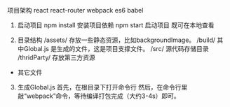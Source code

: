 项目架构
	react react-router webpack es6 babel  

1. 启动项目
npm install 安装项目依赖
npm start 启动项目 既可在本地查看

2. 目录结构
/assets/ 存放一些静态资源，比如backgroundImage。
/build/ 其中Global.js 是生成的文件，这是项目支撑文件。
/src/ 源代码存储目录
/thridParty/ 存放第三方资源
* 其它文件
 
3. 生成Global.js
 首先，在根目录下打开命令行
 然后，在命令行里敲“webpack”命令，等待编译打包完成（大约3-4s）即可。



